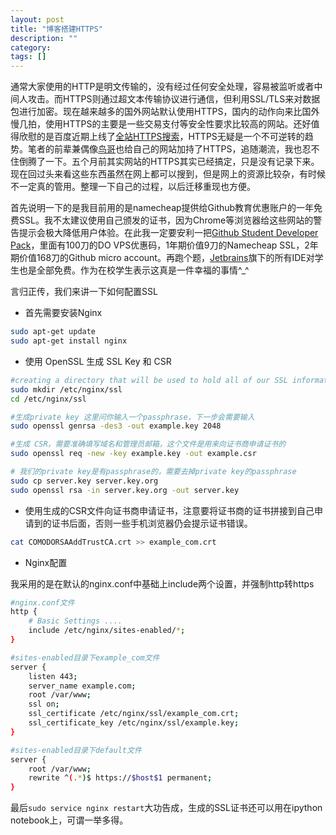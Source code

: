 ```yaml
---
layout: post
title: "博客搭建HTTPS"
description: ""
category: 
tags: []
---
```


通常大家使用的HTTP是明文传输的，没有经过任何安全处理，容易被监听或者中间人攻击。而HTTPS则通过超文本传输协议进行通信，但利用SSL/TLS来对数据包进行加密。现在越来越多的国外网站默认使用HTTPS，国内的动作向来比国外慢几拍，使用HTTPS的主要是一些交易支付等安全性要求比较高的网站。还好值得欣慰的是百度近期上线了[全站HTTPS搜索](http://op.baidu.com/2015/04/https-index/)，HTTPS无疑是一个不可逆转的趋势。笔者的前辈兼偶像[鸟哥](https://rebornix.com/ssl/2015/03/25/enablehttps/)也给自己的网站加持了HTTPS，追随潮流，我也忍不住倒腾了一下。五个月前其实网站的HTTPS其实已经搞定，只是没有记录下来。现在回过头来看这些东西虽然在网上都可以搜到，但是网上的资源比较杂，有时候不一定真的管用。整理一下自己的过程，以后迁移重现也方便。

首先说明一下的是我目前用的是namecheap提供给Github教育优惠账户的一年免费SSL。我不太建议使用自己颁发的证书，因为Chrome等浏览器给这些网站的警告提示会极大降低用户体验。在此我一定要安利一把[Github Student Developer Pack](https://education.github.com/)，里面有100刀的DO VPS优惠码，1年期价值9刀的Namecheap SSL，2年期价值168刀的Github micro account。再跑个题，[Jetbrains](https://www.jetbrains.com/buy/classroom/)旗下的所有IDE对学生也是全部免费。作为在校学生表示这真是一件幸福的事情^_^

言归正传，我们来讲一下如何配置SSL

+ 首先需要安装Nginx  

```bash
sudo apt-get update
sudo apt-get install nginx
```


<!--more-->
+ 使用 OpenSSL 生成 SSL Key 和 CSR

```bash
#creating a directory that will be used to hold all of our SSL information
sudo mkdir /etc/nginx/ssl
cd /etc/nginx/ssl

#生成private key 这里问你输入一个passphrase，下一步会需要输入
sudo openssl genrsa -des3 -out example.key 2048

#生成 CSR，需要准确填写域名和管理员邮箱，这个文件是用来向证书商申请证书的
sudo openssl req -new -key example.key -out example.csr

# 我们的private key是有passphrase的，需要去掉private key的passphrase
sudo cp server.key server.key.org
sudo openssl rsa -in server.key.org -out server.key
```

+ 使用生成的CSR文件向证书商申请证书，注意要将证书商的证书拼接到自己申请到的证书后面，否则一些手机浏览器仍会提示证书错误。

```bash
cat COMODORSAAddTrustCA.crt >> example_com.crt
```
+ Nginx配置

我采用的是在默认的nginx.conf中基础上include两个设置，并强制http转https

```bash
#nginx.conf文件
http {
	# Basic Settings ....
	include /etc/nginx/sites-enabled/*;
}

#sites-enabled目录下example_com文件
server {
	listen 443;
	server_name example.com;
	root /var/www;
	ssl on;
	ssl_certificate /etc/nginx/ssl/example_com.crt;
	ssl_certificate_key /etc/nginx/ssl/example.key;
}

#sites-enabled目录下default文件
server {
	root /var/www;
	rewrite ^(.*)$ https://$host$1 permanent;
}
```

最后`sudo service nginx restart`大功告成，生成的SSL证书还可以用在ipython notebook上，可谓一举多得。
